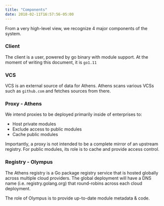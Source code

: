 ```yaml
---
title: "Components"
date: 2018-02-11T16:57:56-05:00
---
```


From a very high-level view, we recognize 4 major components of the system.

### Client 

The client is a user, powered by go binary with module support. At the moment of writing this document, it is `go1.11`

### VCS 

VCS is an external source of data for Athens. Athens scans various VCSs such as `github.com` and fetches sources from there.

### Proxy - Athens

We intend proxies to be deployed primarily inside of enterprises to:

* Host private modules
* Exclude access to public modules
* Cache public modules

Importantly, a proxy is not intended to be a complete mirror of an upstream registry. For public modules, its role is to cache and provide access control.

### Registry - Olympus

The Athens registry is a Go package registry service that is hosted globally across multiple cloud providers. The global deployment will have a DNS name (i.e. registry.golang.org) that round-robins across each cloud deployment.

The role of Olympus is to provide up-to-date module metadata & code.